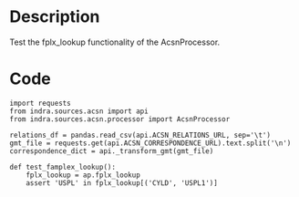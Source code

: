 # Description
Test the fplx_lookup functionality of the AcsnProcessor.

# Code
```
import requests
from indra.sources.acsn import api
from indra.sources.acsn.processor import AcsnProcessor

relations_df = pandas.read_csv(api.ACSN_RELATIONS_URL, sep='\t')
gmt_file = requests.get(api.ACSN_CORRESPONDENCE_URL).text.split('\n')
correspondence_dict = api._transform_gmt(gmt_file)

def test_famplex_lookup():
    fplx_lookup = ap.fplx_lookup
    assert 'USPL' in fplx_lookup[('CYLD', 'USPL1')]

```
